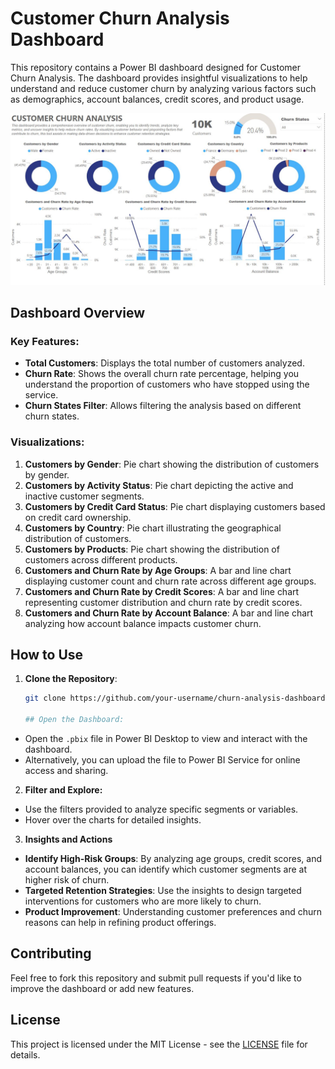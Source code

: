 # Customer Churn Analysis Dashboard

This repository contains a Power BI dashboard designed for Customer Churn Analysis. The dashboard provides insightful visualizations to help understand and reduce customer churn by analyzing various factors such as demographics, account balances, credit scores, and product usage.

![Customer Churn Analysis Dashboard](image.JPG)

## Dashboard Overview

### Key Features:
- **Total Customers**: Displays the total number of customers analyzed.
- **Churn Rate**: Shows the overall churn rate percentage, helping you understand the proportion of customers who have stopped using the service.
- **Churn States Filter**: Allows filtering the analysis based on different churn states.

### Visualizations:
1. **Customers by Gender**: Pie chart showing the distribution of customers by gender.
2. **Customers by Activity Status**: Pie chart depicting the active and inactive customer segments.
3. **Customers by Credit Card Status**: Pie chart displaying customers based on credit card ownership.
4. **Customers by Country**: Pie chart illustrating the geographical distribution of customers.
5. **Customers by Products**: Pie chart showing the distribution of customers across different products.
6. **Customers and Churn Rate by Age Groups**: A bar and line chart displaying customer count and churn rate across different age groups.
7. **Customers and Churn Rate by Credit Scores**: A bar and line chart representing customer distribution and churn rate by credit scores.
8. **Customers and Churn Rate by Account Balance**: A bar and line chart analyzing how account balance impacts customer churn.

## How to Use

1. **Clone the Repository**:
   ```bash
   git clone https://github.com/your-username/churn-analysis-dashboard.git

   ## Open the Dashboard:

- Open the `.pbix` file in Power BI Desktop to view and interact with the dashboard.
- Alternatively, you can upload the file to Power BI Service for online access and sharing.

2. **Filter and Explore:**

- Use the filters provided to analyze specific segments or variables.
- Hover over the charts for detailed insights.

3. **Insights and Actions**

- **Identify High-Risk Groups**: By analyzing age groups, credit scores, and account balances, you can identify which customer segments are at higher risk of churn.
- **Targeted Retention Strategies**: Use the insights to design targeted interventions for customers who are more likely to churn.
- **Product Improvement**: Understanding customer preferences and churn reasons can help in refining product offerings.

## Contributing

Feel free to fork this repository and submit pull requests if you'd like to improve the dashboard or add new features.

## License

This project is licensed under the MIT License - see the [LICENSE](LICENSE) file for details.

